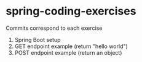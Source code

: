 # spring-coding-exercises

Commits correspond to each exercise

1. Spring Boot setup
2. GET endpoint example (return "hello world")
3. POST endpoint example (return an object)